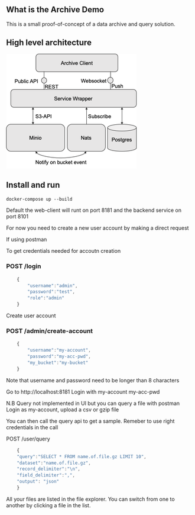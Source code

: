 ## What is the Archive Demo
This is a small proof-of-concept of a data archive and query solution. 

## High level architecture
![architecture](/documentation/arch.png?raw=true "High-level architecture")


## Install and run

    docker-compose up --build

Default the web-client will runt on port 8181 and the backend service on port 8101


For now you need to create a new user account by making a direct request

If using postman

To get credentials needed for accoutn creation

### POST /login
```javascript
    {
	    "username":"admin",
	    "password":"test",
	    "role":"admin"
    }
```

Create user account

### POST /admin/create-account
```javascript
    {
	    "username":"my-account",
	    "password":"my-acc-pwd",
	    "my_bucket":"my-bucket"
    }
```

Note that username and password need to be longer than 8 characters

Go to http://localhost:8181
Login with my-account my-acc-pwd

N.B Query not implemented in UI but you can query a file with postman
Login as my-account, upload a csv or gzip file

You can then call the query api to get a sample. Remeber to use right credentials in the call

POST /user/query 
```javascript
    {
    "query":"SELECT * FROM name.of.file.gz LIMIT 10",
    "dataset":"name.of.file.gz",
    "record_delimiter":"\n",
    "field_delimiter":",",
    "output": "json"
    }
```

All your files are listed in the file explorer. You can switch from one to another by clicking a file in the list.
